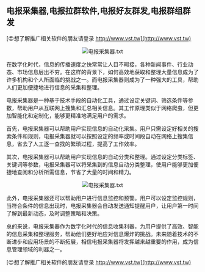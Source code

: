 ## **电报采集器,电报拉群软件,电报好友群发,电报群组群发**

[😍想了解推广相关软件的朋友请登录 http://www.vst.tw](http://www.vst.tw)

 <center><img src="https://vst.tw/MP4/tuiguang/png/8.png" alt="电报采集器.txt"></center>

在数字化时代，信息的传播速度之快常常让人目不暇接，各种新闻事件、行业动态、市场信息层出不穷。在这样的背景下，如何高效地获取和整理大量信息成为了许多机构和个人所面临的挑战之一。而电报采集器则成为了一种强大的工具，帮助人们更加便捷地进行信息的采集和整理。

电报采集器是一种基于技术手段的自动化工具，通过设定关键词、筛选条件等参数，帮助用户从互联网上搜集和汇总相关信息。其工作原理类似于网络爬虫，但更加智能化和定制化，能够更精准地满足用户的需求。

首先，电报采集器可以帮助用户实现信息的自动化采集。用户只需设定好相关的搜索条件和规则，电报采集器就可以按照设定的频率或时间段自动在网络上搜集信息，省去了人工逐一查找的繁琐过程，提高了工作效率。

其次，电报采集器可以帮助用户实现信息的自动分类和整理。通过设定分类标签、关键词等参数，电报采集器可以将采集到的信息自动分类整理，使用户能够更加便捷地查阅和分析所需信息，节省了大量的时间和精力。

 <center><img src="https://vst.tw/MP4/tuiguang/png/6.png" alt="电报采集器.txt"></center>

此外，电报采集器还可以帮助用户进行信息监控和预警。用户可以设定监控规则，当符合条件的信息出现时，电报采集器会自动发送通知提醒用户，让用户第一时间了解到最新动态，及时调整策略和决策。

总的来说，电报采集器作为数字化时代的信息收集利器，为用户提供了高效、智能的信息采集和整理服务，帮助他们更好地应对信息爆炸的挑战。未来随着技术的不断进步和应用场景的不断拓展，相信电报采集器将发挥越来越重要的作用，成为信息管理领域的利器之一。

[😍想了解推广相关软件的朋友请登录 http://www.vst.tw](http://www.vst.tw)




